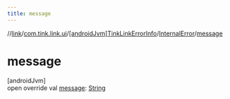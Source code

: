 ```yaml
---
title: message
---
```

//[link](../../../../index.html)/[com.tink.link.ui](../../index.html)/[[androidJvm]TinkLinkErrorInfo](../index.html)/[InternalError](index.html)/[message](message.html)



# message



[androidJvm]\
open override val [message](message.html): [String](https://kotlinlang.org/api/latest/jvm/stdlib/kotlin/-string/index.html)




